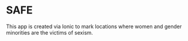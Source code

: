# SAFE

This app is created via Ionic to mark locations where women and gender minorities are the victims of sexism.  
